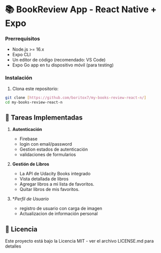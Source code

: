
# 📚 BookReview App - React Native + Expo

### Prerrequisitos

- Node.js >= 16.x
- Expo CLI
- Un editor de código (recomendado: VS Code)
- Expo Go app en tu dispositivo móvil (para testing)

### Instalación

1. Clona este repositorio:
```bash
git clone [https://github.com/boritox7/my-books-review-react-n/]
cd my-books-review-react-n
```

## 🎯 Tareas Implementadas

1. **Autenticación**
   - Firebase
   - login con email/password
   - Gestion estados de autenticación
   - validaciones de formularios

2. **Gestión de Libros**
   - La API de Udacity Books integrado
   - Vista detallada de libros 
   - Agregar libros a mi lista de favoritos.
   - Quitar libros de mis favoritos.

4. **Perfil de Usuario*
   - registro de usuario con carga de imagen
   - Actualizacion de información personal

## 📖 Licencia

Este proyecto está bajo la Licencia MIT - ver el archivo LICENSE.md para detalles


